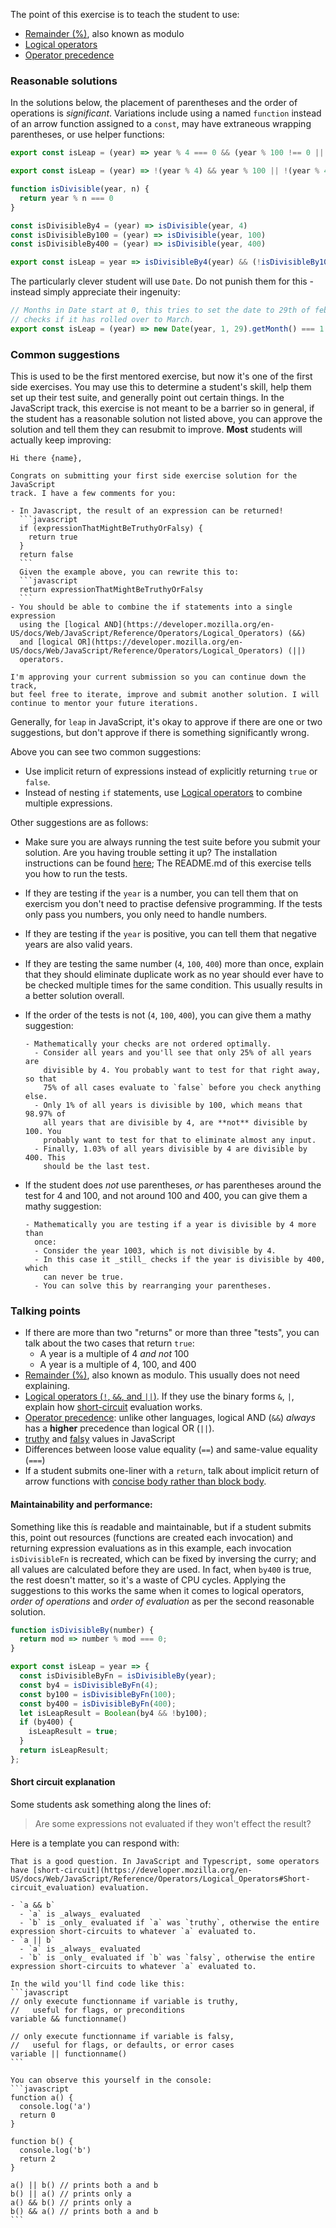 The point of this exercise is to teach the student to use:
- [Remainder (%)](https://developer.mozilla.org/en-US/docs/Web/JavaScript/Reference/Operators/Arithmetic_Operators#Remainder_()), also known as modulo
- [Logical operators](https://developer.mozilla.org/en-US/docs/Web/JavaScript/Reference/Operators/Logical_Operators)
- [Operator precedence](https://developer.mozilla.org/en-US/docs/Web/JavaScript/Reference/Operators/Operator_Precedence)

### Reasonable solutions

In the solutions below, the placement of parentheses and the order of operations is _significant_. Variations include
using a named `function` instead of an arrow function assigned to a `const`, may have extraneous wrapping parentheses,
or use helper functions:

```javascript
export const isLeap = (year) => year % 4 === 0 && (year % 100 !== 0 || year % 400 === 0);
```

```javascript
export const isLeap = (year) => !(year % 4) && year % 100 || !(year % 400);
```

```javascript
function isDivisible(year, n) {
  return year % n === 0
}

const isDivisibleBy4 = (year) => isDivisible(year, 4)
const isDivisibleBy100 = (year) => isDivisible(year, 100)
const isDivisibleBy400 = (year) => isDivisible(year, 400)

export const isLeap = year => isDivisibleBy4(year) && (!isDivisibleBy100(year) || isDivisibleBy400(year))
```

The particularly clever student will use `Date`. Do not punish them for this - instead simply appreciate their ingenuity:
```javascript
// Months in Date start at 0, this tries to set the date to 29th of february and
// checks if it has rolled over to March.
export const isLeap = (year) => new Date(year, 1, 29).getMonth() === 1
```

### Common suggestions

This is used to be the first mentored exercise, but now it's one of the first side exercises. You may use this to
determine a student's skill, help them set up their test suite, and generally point out certain things. In the
JavaScript track, this exercise is not meant to be a barrier so in general, if the student has a reasonable solution not
listed above, you can approve the solution and tell them they can resubmit to improve. **Most** students will actually
keep improving:


    Hi there {name},

    Congrats on submitting your first side exercise solution for the JavaScript
    track. I have a few comments for you:

    - In Javascript, the result of an expression can be returned!
      ```javascript
      if (expressionThatMightBeTruthyOrFalsy) {
        return true
      }
      return false
      ```
      Given the example above, you can rewrite this to:
      ```javascript
      return expressionThatMightBeTruthyOrFalsy
      ```
    - You should be able to combine the if statements into a single expression
      using the [logical AND](https://developer.mozilla.org/en-US/docs/Web/JavaScript/Reference/Operators/Logical_Operators) (&&)
      and [logical OR](https://developer.mozilla.org/en-US/docs/Web/JavaScript/Reference/Operators/Logical_Operators) (||)
      operators.

    I'm approving your current submission so you can continue down the track,
    but feel free to iterate, improve and submit another solution. I will
    continue to mentor your future iterations.


Generally, for `leap` in JavaScript, it's okay to approve if there are one or two suggestions, but don't approve if
there is something significantly wrong.

Above you can see two common suggestions:
- Use implicit return of expressions instead of explicitly returning `true` or `false`.
- Instead of nesting `if` statements, use [Logical operators](https://developer.mozilla.org/en-US/docs/Web/JavaScript/Reference/Operators/Logical_Operators)
  to combine multiple expressions.

Other suggestions are as follows:
- Make sure you are always running the test suite before you submit your solution. Are you having trouble setting it up?
  The installation instructions can be found [here](https://exercism.io/tracks/javascript/installation); The README.md
  of this exercise tells you how to run the tests.
- If they are testing if the `year` is a number, you can tell them that on exercism you don't need to practise defensive
  programming. If the tests only pass you numbers, you only need to handle numbers.
- If they are testing if the `year` is positive, you can tell them that negative years are also valid years.
- If they are testing the same number (`4`, `100`, `400`) more than once, explain that they should eliminate duplicate
  work as no year should ever have to be checked multiple times for the same condition. This usually results in a better
  solution overall.
- If the order of the tests is not (`4`, `100`, `400`), you can give them a mathy suggestion:

      - Mathematically your checks are not ordered optimally.
        - Consider all years and you'll see that only 25% of all years are
          divisible by 4. You probably want to test for that right away, so that
          75% of all cases evaluate to `false` before you check anything else.
        - Only 1% of all years is divisible by 100, which means that 98.97% of
          all years that are divisible by 4, are **not** divisible by 100. You
          probably want to test for that to eliminate almost any input.
        - Finally, 1.03% of all years divisible by 4 are divisible by 400. This
          should be the last test.

- If the student does _not_ use parentheses, _or_ has parentheses around the test for 4 and 100, and not around 100 and
  400, you can give them a mathy suggestion:

      - Mathematically you are testing if a year is divisible by 4 more than
        once:
        - Consider the year 1003, which is not divisible by 4.
        - In this case it _still_ checks if the year is divisible by 400, which
          can never be true.
        - You can solve this by rearranging your parentheses.

### Talking points
- If there are more than two "returns" or more than three "tests", you can talk about the two cases that return `true`:
  - A year is a multiple of 4 *and not* 100
  - A year is a multiple of 4, 100, and 400
- [Remainder (%)](https://developer.mozilla.org/en-US/docs/Web/JavaScript/Reference/Operators/Arithmetic_Operators#Remainder_()), also known as modulo. This usually does not need explaining.
- [Logical operators (`!`, `&&`, and `||`)](https://developer.mozilla.org/en-US/docs/Web/JavaScript/Reference/Operators/Logical_Operators). If they use the binary forms `&`, `|`, explain how [short-circuit](https://developer.mozilla.org/en-US/docs/Web/JavaScript/Reference/Operators/Logical_Operators#Short-circuit_evaluation) evaluation works.
- [Operator precedence](https://developer.mozilla.org/en-US/docs/Web/JavaScript/Reference/Operators/Operator_Precedence): unlike other languages, logical AND (`&&`) _always_ has a **higher** precedence than logical OR (`||`).
- [truthy](https://developer.mozilla.org/en-US/docs/Glossary/Truthy) and [falsy](https://developer.mozilla.org/en-US/docs/Glossary/Falsy) values in JavaScript
- Differences between loose value equality (`==`) and same-value equality (`===`)
- If a student submits one-liner with a `return`, talk about implicit return of arrow functions with
  [concise body rather than block body](https://developer.mozilla.org/en-US/docs/Web/JavaScript/Reference/Functions/Arrow_functions#Function_body).

#### Maintainability and performance:
Something like this ís readable and maintainable, but if a student submits this, point out resources (functions are created each invocation) and returning expression evaluations as in this example, each invocation `isDivisibleFn` is recreated, which can be fixed by inversing the curry; and all values are calculated before they are used. In fact, when `by400` is true, the rest doesn't matter, so it's a waste of CPU cycles. Applying the suggestions to this works the same when it comes to logical operators, _order of operations_ and _order of evaluation_ as per the second reasonable solution.

```javascript
function isDivisibleBy(number) {
  return mod => number % mod === 0;
}

export const isLeap = year => {
  const isDivisibleByFn = isDivisibleBy(year);
  const by4 = isDivisibleByFn(4);
  const by100 = isDivisibleByFn(100);
  const by400 = isDivisibleByFn(400);
  let isLeapResult = Boolean(by4 && !by100);
  if (by400) {
    isLeapResult = true;
  }
  return isLeapResult;
};
```

#### Short circuit explanation
Some students ask something along the lines of:

> Are some expressions not evaluated if they won't effect the result?


Here is a template you can respond with:

    That is a good question. In JavaScript and Typescript, some operators have [short-circuit](https://developer.mozilla.org/en-US/docs/Web/JavaScript/Reference/Operators/Logical_Operators#Short-circuit_evaluation) evaluation.

    - `a && b`
      - `a` is _always_ evaluated
      - `b` is _only_ evaluated if `a` was `truthy`, otherwise the entire expression short-circuits to whatever `a` evaluated to.
    - `a || b`
      - `a` is _always_ evaluated
      - `b` is _only_ evaluated if `b` was `falsy`, otherwise the entire expression short-circuits to whatever `a` evaluated to.

    In the wild you'll find code like this:
    ```javascript
    // only execute functionname if variable is truthy,
    //   useful for flags, or preconditions
    variable && functionname()

    // only execute functionname if variable is falsy,
    //   useful for flags, or defaults, or error cases
    variable || functionname()
    ```

    You can observe this yourself in the console:
    ```javascript
    function a() {
      console.log('a')
      return 0
    }

    function b() {
      console.log('b')
      return 2
    }

    a() || b() // prints both a and b
    b() || a() // prints only a
    a() && b() // prints only a
    b() && a() // prints both a and b
    ```
